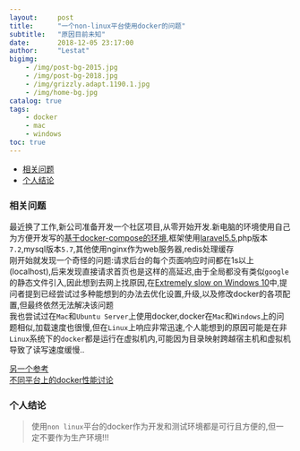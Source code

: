 ```yaml
---
layout:     post
title:      "一个non-linux平台使用docker的问题"
subtitle:   "原因目前未知"
date:       2018-12-05 23:17:00
author:     "Lestat"
bigimg:
    - /img/post-bg-2015.jpg
    - /img/post-bg-2018.jpg
    - /img/grizzly.adapt.1190.1.jpg
    - /img/home-bg.jpg
catalog: true
tags:
    - docker
    - mac
    - windows
toc: true
---
```


- [相关问题](#%E7%9B%B8%E5%85%B3%E9%97%AE%E9%A2%98)
- [个人结论](#%E4%B8%AA%E4%BA%BA%E7%BB%93%E8%AE%BA)

### 相关问题
最近换了工作,新公司准备开发一个社区项目,从零开始开发.新电脑的环境使用自己为方便开发写的[基于docker-compose的环境](https://github.com/lestat220255/allindocker),框架使用[laravel5.5](https://github.com/laravel/laravel/releases/tag/v5.5.28),php版本`7.2`,mysql版本`5.7`,其他使用nginx作为web服务器,redis处理缓存  
刚开始就发现一个奇怪的问题:请求后台的每个页面响应时间都在1s以上(localhost),后来发现直接请求首页也是这样的高延迟,由于全局都没有类似`google`的静态文件引入,因此想到去网上找原因,在[Extremely slow on Windows 10](https://github.com/docker/for-win/issues/1936)中,提问者提到已经尝试过多种能想到的办法去优化设置,升级,以及修改docker的各项配置,但最终依然无法解决该问题  
我也尝试过在`Mac`和`Ubuntu Server`上使用docker,docker在`Mac`和`Windows`上的问题相似,加载速度也很慢,但在`Linux`上响应非常迅速,个人能想到的原因可能是在非`Linux`系统下的`docker`都是运行在虚拟机内,可能因为目录映射跨越宿主机和虚拟机导致了读写速度缓慢..  

[另一个参考](https://www.reddit.com/r/docker/comments/87uinr/docker_is_very_slow_on_windows_10/)  
[不同平台上的docker性能讨论](https://www.reddit.com/r/docker/comments/7xvlye/docker_for_macwindows_performances_vs_linux/)

### 个人结论
> 使用`non linux`平台的docker作为开发和测试环境都是可行且方便的,但一定不要作为生产环境!!!